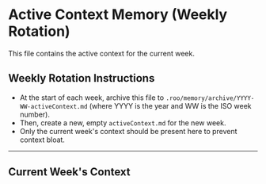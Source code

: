 # Active Context Memory (Weekly Rotation)

This file contains the active context for the current week.

## Weekly Rotation Instructions

- At the start of each week, archive this file to `.roo/memory/archive/YYYY-WW-activeContext.md` (where YYYY is the year and WW is the ISO week number).
- Then, create a new, empty `activeContext.md` for the new week.
- Only the current week's context should be present here to prevent context bloat.

---

## Current Week's Context

<!-- Add current context notes below this line. Archive and clear at the start of each week. -->